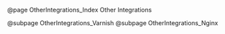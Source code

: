 @page OtherIntegrations_Index Other Integrations

@subpage OtherIntegrations_Varnish
@subpage OtherIntegrations_Nginx
